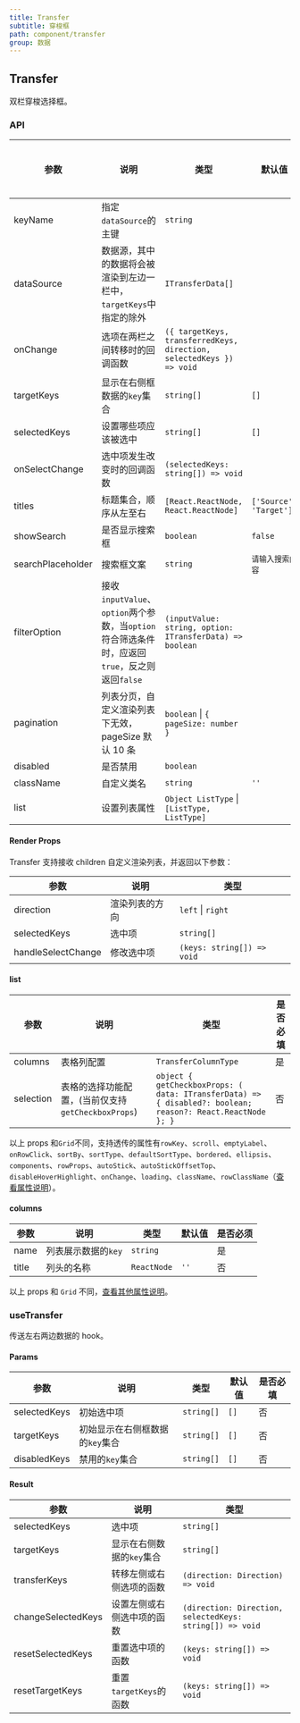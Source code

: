 ```yaml
---
title: Transfer
subtitle: 穿梭框
path: component/transfer
group: 数据
---
```


## Transfer

双栏穿梭选择框。

### API

| 参数              | 说明                                                                                          | 类型                                                                 | 默认值                 | 是否必填                     |
| ----------------- | --------------------------------------------------------------------------------------------- | -------------------------------------------------------------------- | ---------------------- | -------- |
| keyName           | 指定`dataSource`的主键                                                                        | `string`                                                             |                        | 是                  |
| dataSource        | 数据源，其中的数据将会被渲染到左边一栏中，`targetKeys`中指定的除外                            | `ITransferData[]`                                                    |                        | 是       |
| onChange          | 选项在两栏之间转移时的回调函数                                                                | `({ targetKeys, transferredKeys, direction, selectedKeys }) => void` |                        | 是       |
| targetKeys        | 显示在右侧框数据的`key`集合                                                                   | `string[]`                                                           | `[]`                   | 否       |
| selectedKeys      | 设置哪些项应该被选中                                                                          | `string[]`                                                           | `[]`                   | 否       |
| onSelectChange    | 选中项发生改变时的回调函数                                                                    | `(selectedKeys: string[]) => void`                                   |                        | 否       |
| titles            | 标题集合，顺序从左至右                                                                        | `[React.ReactNode, React.ReactNode]`                                 | `['Source', 'Target']` | 否       |
| showSearch        | 是否显示搜索框                                                                                | `boolean`                                                            | `false`                | 否       |
| searchPlaceholder | 搜索框文案                                                                                    | `string`                                                             | `请输入搜索内容`       | 否       |
| filterOption      | 接收`inputValue`、`option`两个参数，当`option`符合筛选条件时，应返回`true`，反之则返回`false` | `(inputValue: string, option: ITransferData) => boolean`             |                        | 否       |
| pagination        | 列表分页，自定义渲染列表下无效，pageSize 默认 10 条                                           | `boolean` \| `{ pageSize: number }`                                   |                        | 否       |
| disabled          | 是否禁用                                                                                      | `boolean`                                                            |                  | 否       |
| className         | 自定义类名                                                                                    | `string`                                                             | `''`                     | 否       |
| list              | 设置列表属性                                                                                  | `Object ListType` \| `[ListType, ListType]`                          |                        | 否       |

#### Render Props

Transfer 支持接收 children 自定义渲染列表，并返回以下参数：

| 参数               | 说明           | 类型                       |
| ------------------ | -------------- | -------------------------- |
| direction          | 渲染列表的方向 | `left` \| `right`          |
| selectedKeys       | 选中项         | `string[]`                 |  |
| handleSelectChange | 修改选中项     | `(keys: string[]) => void` |

#### list

| 参数        | 说明                                  | 类型                                                                                                         | 是否必填                     |
|-----------|-------------------------------------|------------------------------------------------------------------------------------------------------------|------|
| columns   | 表格列配置                               | `TransferColumnType`                                                                                       | 是                   |
| selection | 表格的选择功能配置，(当前仅支持`getCheckboxProps`) | `object { getCheckboxProps: ( data: ITransferData) => { disabled?: boolean; reason?: React.ReactNode }; }` | 否            |

以上 props 和`Grid`不同，支持透传的属性有`rowKey`、`scroll`、`emptyLabel`、`onRowClick`、`sortBy`、`sortType`、`defaultSortType`、`bordered`、`ellipsis`、`components`、`rowProps`、`autoStick`、`autoStickOffsetTop`、`disableHoverHighlight`、`onChange`、`loading`、`className`、`rowClassName`（[查看属性说明](https://youzan.github.io/zent/zh/component/grid#api)）。

#### columns

| 参数  | 说明                | 类型        | 默认值 | 是否必须 |
| ----- | ------------------- | ----------- | ------ | -------- |
| name  | 列表展示数据的`key` | `string`    |        | 是       |
| title | 列头的名称          | `ReactNode` | `''`     | 否       |

以上 props 和 `Grid` 不同，[查看其他属性说明](https://youzan.github.io/zent/zh/component/grid#columns)。

### useTransfer

传送左右两边数据的 hook。

#### Params

| 参数         | 说明                            | 类型       | 默认值 | 是否必填 |
| ------------ | ------------------------------- | ---------- | ------ | -------- |
| selectedKeys | 初始选中项                      | `string[]` | `[]`   | 否       |
| targetKeys   | 初始显示在右侧框数据的`key`集合 | `string[]` | `[]`   | 否       |
| disabledKeys   | 禁用的`key`集合 | `string[]` | `[]`   | 否       |

#### Result

| 参数               | 说明                       | 类型                                                     |
| ------------------ | -------------------------- | -------------------------------------------------------- |
| selectedKeys       | 选中项                     | `string[]`                                               |
| targetKeys         | 显示在右侧数据的`key`集合  | `string[]`                                               |
| transferKeys       | 转移左侧或右侧选项的函数   | `(direction: Direction) => void`                         |
| changeSelectedKeys | 设置左侧或右侧选中项的函数 | `(direction: Direction, selectedKeys: string[]) => void` |
| resetSelectedKeys  | 重置选中项的函数           | `(keys: string[]) => void`                               |
| resetTargetKeys    | 重置`targetKeys`的函数     | `(keys: string[]) => void`                               |
